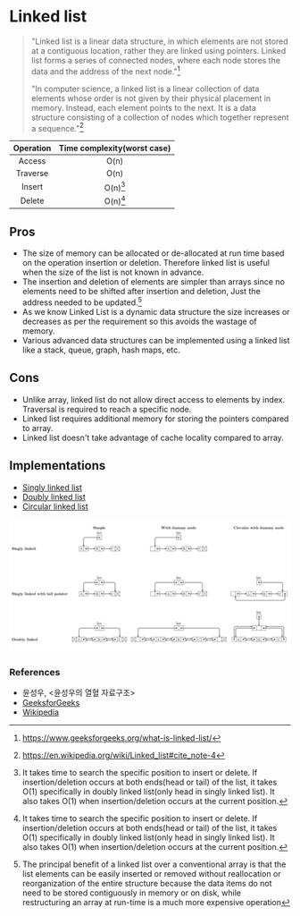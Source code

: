 # Linked list

> "Linked list is a linear data structure, in which elements are not stored at a contiguous location, rather they are linked using pointers. Linked list forms a series of connected nodes, where each node stores the data and the address of the next node."[^linked_list_definition_0]
> 
> "In computer science, a linked list is a linear collection of data elements whose order is not given by their physical placement in memory. Instead, each element points to the next. It is a data structure consisting of a collection of nodes which together represent a sequence."[^linked_list_definition_1]

| Operation | Time complexity(worst case) |
| :-------: | :-------------------------: |
| Access    | O(n)                        |
| Traverse  | O(n)                        |
| Insert    | O(n)[^searching_time]       |
| Delete    | O(n)[^searching_time]       |

## Pros
  
- The size of memory can be allocated or de-allocated at run time based on the operation insertion or deletion. Therefore linked list is useful when the size of the list is not known in advance.
- The insertion and deletion of elements are simpler than arrays since no elements need to be shifted after insertion and deletion, Just the address needed to be updated.[^linked_list_pros_0]
- As we know Linked List is a dynamic data structure the size increases or decreases as per the requirement so this avoids the wastage of memory. 
- Various advanced data structures can be implemented using a linked list like a stack, queue, graph, hash maps, etc.

## Cons

- Unlike array, linked list do not allow direct access to elements by index. Traversal is required to reach a specific node.
- Linked list requires additional memory for storing the pointers compared to array.
- Linked list doesn't take advantage of cache locality compared to array.

## Implementations

- [Singly linked list][sinlgy_linked_list_link]
- [Doubly linked list][doubly_linked_list_link]
- [Circular linked list][circular_linked_list_link]

<img src="./images/list_diagram.jpg" alt="drawing" title="From National University of Singapore" width="800"/>

### References

- 윤성우, <윤성우의 열혈 자료구조>
- [GeeksforGeeks][reference_link_0]
- [Wikipedia][reference_link_1]

[sinlgy_linked_list_link]: <./SinglyLinkedList>
[doubly_linked_list_link]: <./DoublyLinkedList>
[circular_linked_list_link]: <./CircularLinkedList>
[reference_link_0]: https://www.geeksforgeeks.org/what-is-linked-list/
[reference_link_1]: https://en.wikipedia.org/wiki/Linked_list#cite_note-4

[^linked_list_definition_0]: <https://www.geeksforgeeks.org/what-is-linked-list/>
[^linked_list_definition_1]: <https://en.wikipedia.org/wiki/Linked_list#cite_note-4>
[^searching_time]: It takes time to search the specific position to insert or delete. If insertion/deletion occurs at both ends(head or tail) of the list, it takes O(1) specifically in doubly linked list(only head in singly linked list). It also takes O(1) when insertion/deletion occurs at the current position.
[^linked_list_pros_0]: The principal benefit of a linked list over a conventional array is that the list elements can be easily inserted or removed without reallocation or reorganization of the entire structure because the data items do not need to be stored contiguously in memory or on disk, while restructuring an array at run-time is a much more expensive operation
